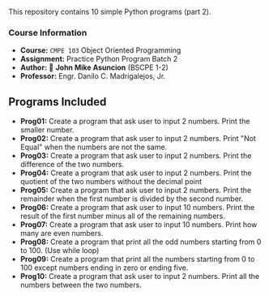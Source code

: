 This repository contains 10 simple Python programs (part 2).

### Course Information

- **Course:** `CMPE 103` Object Oriented Programming
- **Assignment:** Practice Python Program Batch 2
- **Author:** :ninja: **John Mike Asuncion** (BSCPE 1-2)
- **Professor:** Engr. Danilo C. Madrigalejos, Jr.

## Programs Included

- **Prog01:** Create a program that ask user to input 2 numbers. Print the smaller number.
- **Prog02:** Create a program that ask user to input 2 numbers. Print "Not Equal" when the numbers are not the same.
- **Prog03:** Create a program that ask user to input 2 numbers. Print the difference of the two numbers.
- **Prog04:** Create a program that ask user to input 2 numbers. Print the quotient of the two numbers without the decimal point
- **Prog05:** Create a program that ask user to input 2 numbers. Print the remainder when the first number is divided by the second number.
- **Prog06:** Create a program that ask user to input 10 numbers. Print the result of the first number minus all of the remaining numbers.
- **Prog07:** Create a program that ask user to input 10 numbers. Print how many are even numbers.
- **Prog08:** Create a program that print all the odd numbers starting from 0 to 100. (Use while loop)
- **Prog09:** Create a program that print all the numbers starting from 0 to 100 except numbers ending in zero or ending five.
- **Prog10:** Create a program that ask user to input 2 numbers. Print all the numbers between the two numbers.
